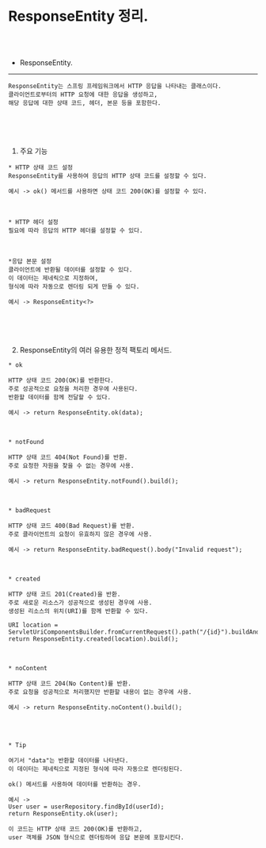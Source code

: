 # ResponseEntity 정리.

<br /><br />

* ResponseEntity.
---
```
ResponseEntity는 스프링 프레임워크에서 HTTP 응답을 나타내는 클래스이다.
클라이언트로부터의 HTTP 요청에 대한 응답을 생성하고,
해당 응답에 대한 상태 코드, 헤더, 본문 등을 포함한다.
```

<br /><br /><br />

1. 주요 기능
```
* HTTP 상태 코드 설정
ResponseEntity를 사용하여 응답의 HTTP 상태 코드를 설정할 수 있다.

예시 -> ok() 메서드를 사용하면 상태 코드 200(OK)를 설정할 수 있다.
```

<br />

```
* HTTP 헤더 설정
필요에 따라 응답의 HTTP 헤더를 설정할 수 있다.
```

<br />

```
*응답 본문 설정
클라이언트에 반환될 데이터를 설정할 수 있다.
이 데이터는 제네릭으로 지정하여,
형식에 따라 자동으로 렌더링 되게 만들 수 있다.

예시 -> ResponseEntity<?>
```

<br /><br /><br />

2. ResponseEntity의 여러 유용한 정적 팩토리 메서드. 
```
* ok

HTTP 상태 코드 200(OK)를 반환한다.
주로 성공적으로 요청을 처리한 경우에 사용된다.
반환할 데이터를 함께 전달할 수 있다.

예시 -> return ResponseEntity.ok(data);
```

<br />

```
* notFound

HTTP 상태 코드 404(Not Found)를 반환.
주로 요청한 자원을 찾을 수 없는 경우에 사용.

예시 -> return ResponseEntity.notFound().build();
```

<br />

```
* badRequest

HTTP 상태 코드 400(Bad Request)를 반환.
주로 클라이언트의 요청이 유효하지 않은 경우에 사용.

예시 -> return ResponseEntity.badRequest().body("Invalid request");
```

<br />

```
* created

HTTP 상태 코드 201(Created)을 반환.
주로 새로운 리소스가 성공적으로 생성된 경우에 사용.
생성된 리소스의 위치(URI)를 함께 반환할 수 있다.

URI location = ServletUriComponentsBuilder.fromCurrentRequest().path("/{id}").buildAndExpand(savedUser.getId()).toUri();
return ResponseEntity.created(location).build();
```

<br />

```
* noContent

HTTP 상태 코드 204(No Content)를 반환.
주로 요청을 성공적으로 처리했지만 반환할 내용이 없는 경우에 사용.

예시 -> return ResponseEntity.noContent().build();
```

<br /><br />

```
* Tip

여기서 "data"는 반환할 데이터를 나타낸다.
이 데이터는 제네릭으로 지정된 형식에 따라 자동으로 렌더링된다.

ok() 메서드를 사용하여 데이터를 반환하는 경우.

예시 ->
User user = userRepository.findById(userId);
return ResponseEntity.ok(user);

이 코드는 HTTP 상태 코드 200(OK)를 반환하고,
user 객체를 JSON 형식으로 렌더링하여 응답 본문에 포함시킨다.
```
